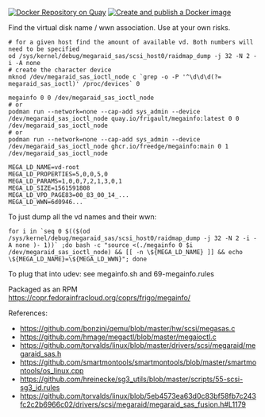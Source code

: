 [![Docker Repository on Quay](https://quay.io/repository/frigault/megainfo/status "Docker Repository on Quay")](https://quay.io/repository/frigault/megainfo)
[![Create and publish a Docker image](https://github.com/freedge/megainfo/actions/workflows/ci.yaml/badge.svg)](https://github.com/freedge/megainfo/actions/workflows/ci.yaml)

Find the virtual disk name / wwn association.
Use at your own risks.

```
# for a given host find the amount of available vd. Both numbers will need to be specified
od /sys/kernel/debug/megaraid_sas/scsi_host0/raidmap_dump -j 32 -N 2 -i -A none
# create the character device
mknod /dev/megaraid_sas_ioctl_node c `grep -o -P '^\d\d\d(?= megaraid_sas_ioctl)' /proc/devices` 0

megainfo 0 0 /dev/megaraid_sas_ioctl_node
# or
podman run --network=none --cap-add sys_admin --device /dev/megaraid_sas_ioctl_node quay.io/frigault/megainfo:latest 0 0 /dev/megaraid_sas_ioctl_node
# or
podman run --network=none --cap-add sys_admin --device /dev/megaraid_sas_ioctl_node ghcr.io/freedge/megainfo:main 0 1 /dev/megaraid_sas_ioctl_node

MEGA_LD_NAME=vd-root
MEGA_LD_PROPERTIES=5,0,0,5,0
MEGA_LD_PARAMS=1,0,0,7,2,1,3,0,1
MEGA_LD_SIZE=1561591808
MEGA_LD_VPD_PAGE83=00_83_00_14_...
MEGA_LD_WWN=6d0946...
```

To just dump all the vd names and their wwn:
```
for i in `seq 0 $(($(od /sys/kernel/debug/megaraid_sas/scsi_host0/raidmap_dump -j 32 -N 2 -i -A none )- 1))` ;do bash -c "source <(./megainfo 0 $i  /dev/megaraid_sas_ioctl_node) && [[ -n \${MEGA_LD_NAME} ]] && echo \${MEGA_LD_NAME}=\${MEGA_LD_WWN}"; done
```

To plug that into udev: see megainfo.sh and 69-megainfo.rules

Packaged as an RPM https://copr.fedorainfracloud.org/coprs/frigo/megainfo/

References:
- https://github.com/bonzini/qemu/blob/master/hw/scsi/megasas.c
- https://github.com/hmage/megactl/blob/master/megaioctl.c
- https://github.com/torvalds/linux/blob/master/drivers/scsi/megaraid/megaraid_sas.h
- https://github.com/smartmontools/smartmontools/blob/master/smartmontools/os_linux.cpp
- https://github.com/hreinecke/sg3_utils/blob/master/scripts/55-scsi-sg3_id.rules
- https://github.com/torvalds/linux/blob/5eb4573ea63d0c83bf58fb7c243fc2c2b6966c02/drivers/scsi/megaraid/megaraid_sas_fusion.h#L1179

